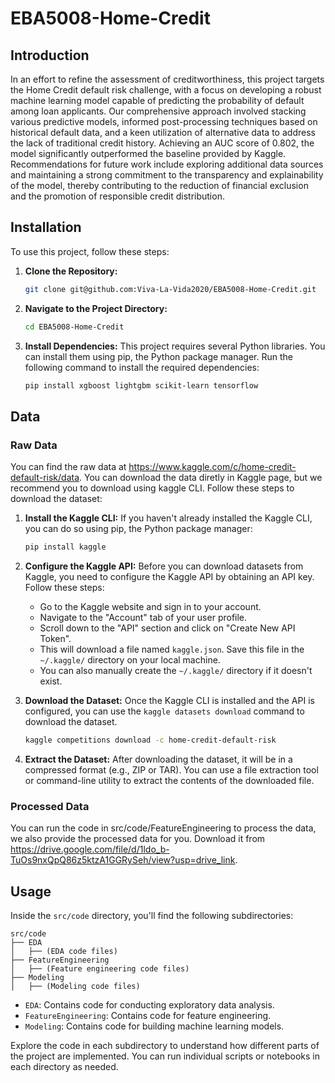 # EBA5008-Home-Credit

## Introduction

In an effort to refine the assessment of creditworthiness, this project targets the Home Credit default risk challenge, with a focus on developing a robust machine learning model capable of predicting the probability of default among loan applicants. Our comprehensive approach involved stacking various predictive models, informed post-processing techniques based on historical default data, and a keen utilization of alternative data to address the lack of traditional credit history. Achieving an AUC score of 0.802, the model significantly outperformed the baseline provided by Kaggle. Recommendations for future work include exploring additional data sources and maintaining a strong commitment to the transparency and explainability of the model, thereby contributing to the reduction of financial exclusion and the promotion of responsible credit distribution.

## Installation

To use this project, follow these steps:

1. **Clone the Repository:**

   ```bash
   git clone git@github.com:Viva-La-Vida2020/EBA5008-Home-Credit.git
   ```

2. **Navigate to the Project Directory:**

   ```bash
   cd EBA5008-Home-Credit
   ```

3. **Install Dependencies:** This project requires several Python libraries. You can install them using pip, the Python package manager. Run the following command to install the required dependencies:

   ```bash
   pip install xgboost lightgbm scikit-learn tensorflow
   ```

## Data

### Raw Data

You can find the raw data at https://www.kaggle.com/c/home-credit-default-risk/data. You can download the data diretly in Kaggle page, but we recommend you to download using kaggle CLI. Follow these steps to download the dataset:

1. **Install the Kaggle CLI:**
   If you haven't already installed the Kaggle CLI, you can do so using pip, the Python package manager:
   
   ```bash
   pip install kaggle
   ```
   
2. **Configure the Kaggle API:**
   Before you can download datasets from Kaggle, you need to configure the Kaggle API by obtaining an API key. Follow these steps:
   - Go to the Kaggle website and sign in to your account.
   - Navigate to the "Account" tab of your user profile.
   - Scroll down to the "API" section and click on "Create New API Token".
   - This will download a file named `kaggle.json`. Save this file in the `~/.kaggle/` directory on your local machine.
   - You can also manually create the `~/.kaggle/` directory if it doesn't exist.

3. **Download the Dataset:**
   Once the Kaggle CLI is installed and the API is configured, you can use the `kaggle datasets download` command to download the dataset. 
   
   ```bash
   kaggle competitions download -c home-credit-default-risk
   ```
   
4. **Extract the Dataset:**
   After downloading the dataset, it will be in a compressed format (e.g., ZIP or TAR). You can use a file extraction tool or command-line utility to extract the contents of the downloaded file.

### Processed Data

You can run the code in src/code/FeatureEngineering to process the data, we also  provide the processed data for you. Download it from https://drive.google.com/file/d/1ldo_b-TuOs9nxQpQ86z5ktzA1GGRySeh/view?usp=drive_link. 

## Usage

Inside the `src/code` directory, you'll find the following subdirectories:

```
src/code
├── EDA
│   ├── (EDA code files)
├── FeatureEngineering
│   ├── (Feature engineering code files)
├── Modeling
│   ├── (Modeling code files)
```

- `EDA`: Contains code for conducting exploratory data analysis.
- `FeatureEngineering`: Contains code for feature engineering.
- `Modeling`: Contains code for building machine learning models.

Explore the code in each subdirectory to understand how different parts of the project are implemented. You can run individual scripts or notebooks in each directory as needed.
